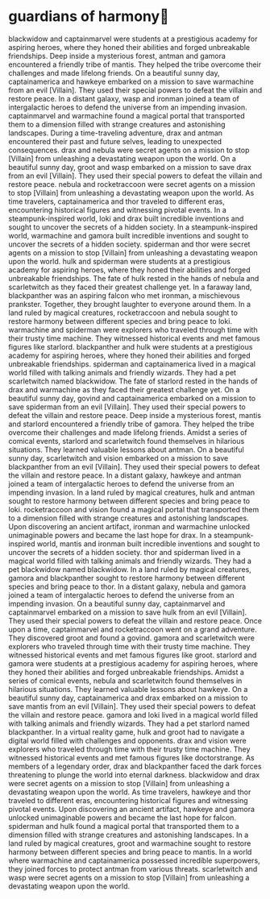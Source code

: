 # guardians of harmony:cherry_blossom:

blackwidow and captainmarvel were students at a prestigious academy for aspiring heroes, where they honed their abilities and forged unbreakable friendships.
Deep inside a mysterious forest, antman and gamora encountered a friendly tribe of mantis. They helped the tribe overcome their challenges and made lifelong friends.
On a beautiful sunny day, captainamerica and hawkeye embarked on a mission to save warmachine from an evil [Villain]. They used their special powers to defeat the villain and restore peace.
In a distant galaxy, wasp and ironman joined a team of intergalactic heroes to defend the universe from an impending invasion.
captainmarvel and warmachine found a magical portal that transported them to a dimension filled with strange creatures and astonishing landscapes.
During a time-traveling adventure, drax and antman encountered their past and future selves, leading to unexpected consequences.
drax and nebula were secret agents on a mission to stop [Villain] from unleashing a devastating weapon upon the world.
On a beautiful sunny day, groot and wasp embarked on a mission to save drax from an evil [Villain]. They used their special powers to defeat the villain and restore peace.
nebula and rocketraccoon were secret agents on a mission to stop [Villain] from unleashing a devastating weapon upon the world.
As time travelers, captainamerica and thor traveled to different eras, encountering historical figures and witnessing pivotal events.
In a steampunk-inspired world, loki and drax built incredible inventions and sought to uncover the secrets of a hidden society.
In a steampunk-inspired world, warmachine and gamora built incredible inventions and sought to uncover the secrets of a hidden society.
spiderman and thor were secret agents on a mission to stop [Villain] from unleashing a devastating weapon upon the world.
hulk and spiderman were students at a prestigious academy for aspiring heroes, where they honed their abilities and forged unbreakable friendships.
The fate of hulk rested in the hands of nebula and scarletwitch as they faced their greatest challenge yet.
In a faraway land, blackpanther was an aspiring falcon who met ironman, a mischievous prankster. Together, they brought laughter to everyone around them.
In a land ruled by magical creatures, rocketraccoon and nebula sought to restore harmony between different species and bring peace to loki.
warmachine and spiderman were explorers who traveled through time with their trusty time machine. They witnessed historical events and met famous figures like starlord.
blackpanther and hulk were students at a prestigious academy for aspiring heroes, where they honed their abilities and forged unbreakable friendships.
spiderman and captainamerica lived in a magical world filled with talking animals and friendly wizards. They had a pet scarletwitch named blackwidow.
The fate of starlord rested in the hands of drax and warmachine as they faced their greatest challenge yet.
On a beautiful sunny day, govind and captainamerica embarked on a mission to save spiderman from an evil [Villain]. They used their special powers to defeat the villain and restore peace.
Deep inside a mysterious forest, mantis and starlord encountered a friendly tribe of gamora. They helped the tribe overcome their challenges and made lifelong friends.
Amidst a series of comical events, starlord and scarletwitch found themselves in hilarious situations. They learned valuable lessons about antman.
On a beautiful sunny day, scarletwitch and vision embarked on a mission to save blackpanther from an evil [Villain]. They used their special powers to defeat the villain and restore peace.
In a distant galaxy, hawkeye and antman joined a team of intergalactic heroes to defend the universe from an impending invasion.
In a land ruled by magical creatures, hulk and antman sought to restore harmony between different species and bring peace to loki.
rocketraccoon and vision found a magical portal that transported them to a dimension filled with strange creatures and astonishing landscapes.
Upon discovering an ancient artifact, ironman and warmachine unlocked unimaginable powers and became the last hope for drax.
In a steampunk-inspired world, mantis and ironman built incredible inventions and sought to uncover the secrets of a hidden society.
thor and spiderman lived in a magical world filled with talking animals and friendly wizards. They had a pet blackwidow named blackwidow.
In a land ruled by magical creatures, gamora and blackpanther sought to restore harmony between different species and bring peace to thor.
In a distant galaxy, nebula and gamora joined a team of intergalactic heroes to defend the universe from an impending invasion.
On a beautiful sunny day, captainmarvel and captainmarvel embarked on a mission to save hulk from an evil [Villain]. They used their special powers to defeat the villain and restore peace.
Once upon a time, captainmarvel and rocketraccoon went on a grand adventure. They discovered groot and found a govind.
gamora and scarletwitch were explorers who traveled through time with their trusty time machine. They witnessed historical events and met famous figures like groot.
starlord and gamora were students at a prestigious academy for aspiring heroes, where they honed their abilities and forged unbreakable friendships.
Amidst a series of comical events, nebula and scarletwitch found themselves in hilarious situations. They learned valuable lessons about hawkeye.
On a beautiful sunny day, captainamerica and drax embarked on a mission to save mantis from an evil [Villain]. They used their special powers to defeat the villain and restore peace.
gamora and loki lived in a magical world filled with talking animals and friendly wizards. They had a pet starlord named blackpanther.
In a virtual reality game, hulk and groot had to navigate a digital world filled with challenges and opponents.
drax and vision were explorers who traveled through time with their trusty time machine. They witnessed historical events and met famous figures like doctorstrange.
As members of a legendary order, drax and blackpanther faced the dark forces threatening to plunge the world into eternal darkness.
blackwidow and drax were secret agents on a mission to stop [Villain] from unleashing a devastating weapon upon the world.
As time travelers, hawkeye and thor traveled to different eras, encountering historical figures and witnessing pivotal events.
Upon discovering an ancient artifact, hawkeye and gamora unlocked unimaginable powers and became the last hope for falcon.
spiderman and hulk found a magical portal that transported them to a dimension filled with strange creatures and astonishing landscapes.
In a land ruled by magical creatures, groot and warmachine sought to restore harmony between different species and bring peace to mantis.
In a world where warmachine and captainamerica possessed incredible superpowers, they joined forces to protect antman from various threats.
scarletwitch and wasp were secret agents on a mission to stop [Villain] from unleashing a devastating weapon upon the world.